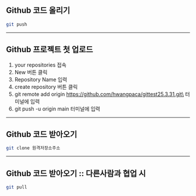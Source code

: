 ## Github 코드 올리기
```bash
git push
```

---

## Github 프로젝트 첫 업로드
1. your repositories 접속
2. New 버튼 클릭
3. Repository Name 입력
4. create repository 버튼 클릭
5. git remote add origin https://github.com/hwangpaca/gittest25.3.31.git\
터미널에 입력
6. git push -u origin main 터미널에 입력

---

## Github 코드 받아오기
```bash
git clone 원격저장소주소
```

---

## Github 코드 받아오기 :: 다른사람과 협업 시
```bash
git pull
```